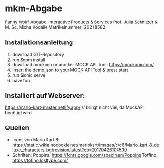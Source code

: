 # mkm-Abgabe
Fanny Wolff
Abgabe: Interactive Products & Services
Prof. Julia Schnitzer & M. Sc. Micha Kodalle
Matrikelnummer: 2021 8582

## Installationsanleitung
1. download GIT-Repository
2. run $npm install
3. download mockoon or another MOCK API Tool: https://mockoon.com/
4. insert the demo.json to your MOCK API Tool & press start 
5. run $ionic serve
6. have fun


## Installiert auf Webserver:
https://mario-kart-master.netlify.app/
// bringt nicht viel, da MockAPI benötigt wird

## Quellen
- Icons von Mario Kart 8: https://static.wikia.nocookie.net/mariokart/images/c/c6/Mario_kart_8_deluxe_characters.jpg/revision/latest?cb=20170426104539
- Schriften:
    Poppins: https://fonts.google.com/specimen/Poppins
    Toffino: https://tofino.losttype.com/
